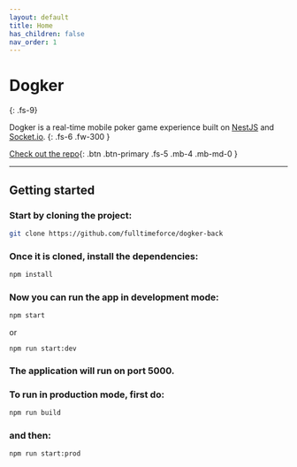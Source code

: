 ```yaml
---
layout: default
title: Home
has_children: false
nav_order: 1
---
```


# Dogker
{: .fs-9}

Dogker is a real-time mobile poker game experience built on [NestJS](https://nestjs.com/) and [Socket.io](https://socket.io/).
{: .fs-6 .fw-300 }

[Check out the repo](https://github.com/fulltimeforce/dogker-back){: .btn .btn-primary .fs-5 .mb-4 .mb-md-0 }

---

## Getting started

### Start by cloning the project:

```bash
git clone https://github.com/fulltimeforce/dogker-back
```

### Once it is cloned, install the dependencies:

```bash
npm install
```

### Now you can run the app in development mode:

```bash
npm start
```
or
```
npm run start:dev
```

### The application will run on port 5000.

### To run in production mode, first do:

```bash
npm run build
```

### and then:

```bash
npm run start:prod
```
